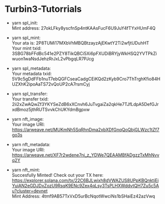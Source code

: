 # Turbin3-Tutorrials
* yarn spl_init:<br/>
	Mint address: 27okLFky8yscfnSp4ntKAAsFucF6U9JuY4fTYxHUmF4Q

* yarn spl_mint:<br/>
	Your ata is: 2P8TUMi17MXbVhMBQBtzayzAjEKwtY2Ti2wfjtUDuhHT<br/>
	Your mint txid: 3SBG78bFFdBc541e2PZY8TikQBCi5Xi6pFXUDiBRYjyWkHSQ2YVTPkZiwuon1waNsdJehzRrJxL2vPbgqLR7PJcg

* yarn spl_metadata:<br/>
	Your metadata txid: 5V9c5gDdFFb1nuT7ebQGFCseaCadgCEiKQd2zKyb9Cro7ThTrghKfio84HUZXhK2ipoAaTS72vQoUP2cA7rsmCyj

* yarn spl_transfer:<br/>
	Your transfer txid: 2ii2xZwAQwZf3YKYSeZdB6xXCnvh6JuTvgaiZa2qkHe7TJfLdpA5DefGJrxdBmoz5jthRUTSvvkChUKYdmBgpxw

* yarn nft_image:<br/>
    Your image URI:  https://arweave.net/MUKmNh5SqRhnDma2xbXDfGnqQoQbjGLWzc1tZf7go3s

* yarn nft_metadata:<br/>
    Your image URI:  https://arweave.net/XF7r2wdene7ni_z_YDWe7QEAAMBfADgzzTxMhNvvq2Y

* yarn nft_mint:<br/>
    Succesfully Minted! Check out your TX here: https://explorer.solana.com/tx/22C6BJLwixh8dVWAZUS8UPpKBQnktjEiYuiAN2eGDJDxZozU9RsqK9ENc9Zex4qLsy3TsPLHXWddvtQH7Zu5c5Au?cluster=devnet<br/>
    Mint Address:  4tmf9AB57TxVxD5urBcNqotWwciNs1bSHaiEz42azVwq